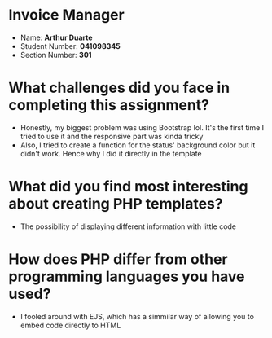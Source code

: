 # Invoice Manager
- Name: **Arthur Duarte**
- Student Number: **041098345**
- Section Number: **301**

# What challenges did you face in completing this assignment?
- Honestly, my biggest problem was using Bootstrap lol. It's the first time I tried to use it and the responsive part was kinda tricky
- Also, I tried to create a function for the status' background color but it didn't work. Hence why I did it directly in the template

# What did you find most interesting about creating PHP templates?
- The possibility of displaying different information with little code

# How does PHP differ from other programming languages you have used?
- I fooled around with EJS, which has a simmilar way of allowing you to embed code directly to HTML 